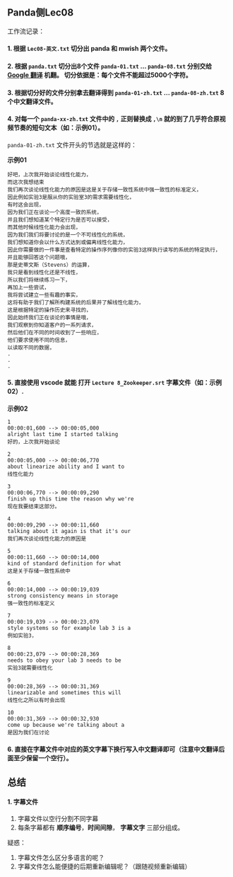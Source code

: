 ## Panda侧Lec08

工作流记录：

#### 1. 根据 `Lec08-英文.txt` 切分出 panda 和 mwish 两个文件。
#### 2. 根据 `panda.txt` 切分出8个文件 `panda-01.txt` ... `panda-08.txt` 分别交给 **[Google 翻译](https://translate.google.cn/)** 机翻。 切分依据是：每个文件不能超过5000个字符。
#### 3. 根据切分好的文件分别拿去翻译得到  `panda-01-zh.txt` ... `panda-08-zh.txt` 8个中文翻译文件。
#### 4. 对每一个 `panda-xx-zh.txt` 文件中的 `,` 正则替换成 `,\n` 就的到了几乎符合原视频节奏的短句文本（如：示例01）。


  `panda-01-zh.txt` 文件开头的节选就是这样的：

  **示例01**

```
好吧，上次我开始谈论线性化能力，
而这次我想结束
我们再次谈论线性化能力的原因是这是关于存储一致性系统中强一致性的标准定义，
因此例如实验3是服从你的实验室3的需求需要线性化，
有时这会出现，
因为我们正在谈论一个高度一致的系统，
并且我们想知道某个特定行为是否可以接受，
而其他时候线性化能力会出现，
因为我们我们将要讨论的是一个不可线性化的系统，
我们想知道你会以什么方式达到或偏离线性化能力，
因此你需要做的一件事是查看特定的操作序列像你的实验3这样执行读写的系统的特定执行，
并且能够回答这个问题哦，
那是史蒂文斯（Stevens）的运算，
我只是看到线性化还是不线性，
所以我们将继续练习一下，
再加上一些尝试，
我将尝试建立一些有趣的事实，
这将有助于我们了解所构建系统的后果并了解线性化能力，
这是根据特定的操作历史来寻找的，
因此始终我们正在谈论的事情是哦，
我们观察到你知道客户的一系列请求，
然后他们在不同的时间收到了一些响应，
他们要求使用不同的信息，
以读取不同的数据，
.
.
.
```

#### 5. 直接使用 vscode 就能 打开 `Lecture 8_Zookeeper.srt` 字幕文件（如：示例02）.


**示例02**


```
1
00:00:01,600 --> 00:00:05,000
alright last time I started talking
好的，上次我开始谈论

2
00:00:05,000 --> 00:00:06,770
about linearize ability and I want to
线性化能力

3
00:00:06,770 --> 00:00:09,290
finish up this time the reason why we're
现在我要结束这部分。

4
00:00:09,290 --> 00:00:11,660
talking about it again is that it's our
我们再次谈论线性化能力的原因是

5
00:00:11,660 --> 00:00:14,000
kind of standard definition for what
这是关于存储一致性系统中

6
00:00:14,000 --> 00:00:19,039
strong consistency means in storage
强一致性的标准定义

7
00:00:19,039 --> 00:00:23,079
style systems so for example lab 3 is a
例如实验3，

8
00:00:23,079 --> 00:00:28,369
needs to obey your lab 3 needs to be
实验3就需要线性化

9
00:00:28,369 --> 00:00:31,369
linearizable and sometimes this will
线性化之所以有时会出现

10
00:00:31,369 --> 00:00:32,930
come up because we're talking about a
是因为我们在讨论
```

#### 6. 直接在字幕文件中对应的英文字幕下换行写入中文翻译即可（注意中文翻译后面至少保留一个空行）。


## 总结

#### 1. 字幕文件

1. 字幕文件以空行分割不同字幕
2. 每条字幕都有 **顺序编号**，**时间间隙**， **字幕文字** 三部分组成。

疑惑：

1. 字幕文件怎么区分多语言的呢？
2. 字幕文件怎么能便捷的后期重新编辑呢？（跟随视频重新编辑）

